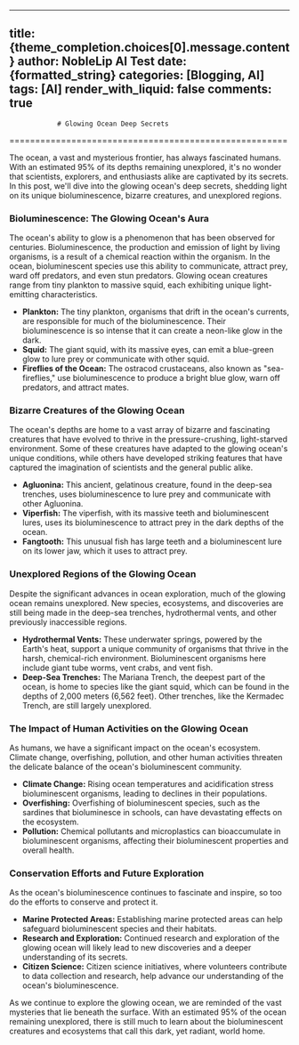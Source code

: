 
---
title: {theme_completion.choices[0].message.content}
author: NobleLip AI Test
date: {formatted_string}
categories: [Blogging, AI]
tags: [AI]
render_with_liquid: false
comments: true
---
			
				# Glowing Ocean Deep Secrets
======================================================

The ocean, a vast and mysterious frontier, has always fascinated humans. With an estimated 95% of its depths remaining unexplored, it's no wonder that scientists, explorers, and enthusiasts alike are captivated by its secrets. In this post, we'll dive into the glowing ocean's deep secrets, shedding light on its unique bioluminescence, bizarre creatures, and unexplored regions.

### Bioluminescence: The Glowing Ocean's Aura

The ocean's ability to glow is a phenomenon that has been observed for centuries. Bioluminescence, the production and emission of light by living organisms, is a result of a chemical reaction within the organism. In the ocean, bioluminescent species use this ability to communicate, attract prey, ward off predators, and even stun predators. Glowing ocean creatures range from tiny plankton to massive squid, each exhibiting unique light-emitting characteristics.

* **Plankton:** The tiny plankton, organisms that drift in the ocean's currents, are responsible for much of the bioluminescence. Their bioluminescence is so intense that it can create a neon-like glow in the dark.
* **Squid:** The giant squid, with its massive eyes, can emit a blue-green glow to lure prey or communicate with other squid.
* **Fireflies of the Ocean:** The ostracod crustaceans, also known as "sea-fireflies," use bioluminescence to produce a bright blue glow, warn off predators, and attract mates.

### Bizarre Creatures of the Glowing Ocean

The ocean's depths are home to a vast array of bizarre and fascinating creatures that have evolved to thrive in the pressure-crushing, light-starved environment. Some of these creatures have adapted to the glowing ocean's unique conditions, while others have developed striking features that have captured the imagination of scientists and the general public alike.

* **Agluonina:** This ancient, gelatinous creature, found in the deep-sea trenches, uses bioluminescence to lure prey and communicate with other Agluonina.
* **Viperfish:** The viperfish, with its massive teeth and bioluminescent lures, uses its bioluminescence to attract prey in the dark depths of the ocean.
* **Fangtooth:** This unusual fish has large teeth and a bioluminescent lure on its lower jaw, which it uses to attract prey.

### Unexplored Regions of the Glowing Ocean

Despite the significant advances in ocean exploration, much of the glowing ocean remains unexplored. New species, ecosystems, and discoveries are still being made in the deep-sea trenches, hydrothermal vents, and other previously inaccessible regions.

* **Hydrothermal Vents:** These underwater springs, powered by the Earth's heat, support a unique community of organisms that thrive in the harsh, chemical-rich environment. Bioluminescent organisms here include giant tube worms, vent crabs, and vent fish.
* **Deep-Sea Trenches:** The Mariana Trench, the deepest part of the ocean, is home to species like the giant squid, which can be found in the depths of 2,000 meters (6,562 feet). Other trenches, like the Kermadec Trench, are still largely unexplored.

### The Impact of Human Activities on the Glowing Ocean

As humans, we have a significant impact on the ocean's ecosystem. Climate change, overfishing, pollution, and other human activities threaten the delicate balance of the ocean's bioluminescent community.

* **Climate Change:** Rising ocean temperatures and acidification stress bioluminescent organisms, leading to declines in their populations.
* **Overfishing:** Overfishing of bioluminescent species, such as the sardines that bioluminesce in schools, can have devastating effects on the ecosystem.
* **Pollution:** Chemical pollutants and microplastics can bioaccumulate in bioluminescent organisms, affecting their bioluminescent properties and overall health.

### Conservation Efforts and Future Exploration

As the ocean's bioluminescence continues to fascinate and inspire, so too do the efforts to conserve and protect it.

* **Marine Protected Areas:** Establishing marine protected areas can help safeguard bioluminescent species and their habitats.
* **Research and Exploration:** Continued research and exploration of the glowing ocean will likely lead to new discoveries and a deeper understanding of its secrets.
* **Citizen Science:** Citizen science initiatives, where volunteers contribute to data collection and research, help advance our understanding of the ocean's bioluminescence.

As we continue to explore the glowing ocean, we are reminded of the vast mysteries that lie beneath the surface. With an estimated 95% of the ocean remaining unexplored, there is still much to learn about the bioluminescent creatures and ecosystems that call this dark, yet radiant, world home.
